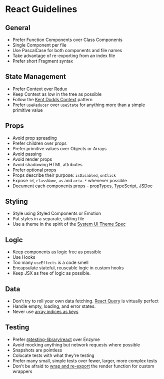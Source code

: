 # React Guidelines

## General

* Prefer Function Components over Class Components
* Single Component per file
* Use PascalCase for both components and file names
* Take advantage of re-exporting from an index file
* Prefer short Fragment syntax

## State Management

* Prefer Context over Redux
* Keep Context as low in the tree as possible
* Follow the [Kent Dodds Context](https://kentcdodds.com/blog/how-to-use-react-context-effectively/) pattern
* Prefer `useReducer` over `useState` for anything more than a simple primitive value

## Props

* Avoid prop spreading
* Prefer children over props
* Prefer primitive values over Objects or Arrays
* Avoid passing
* Avoid render props
* Avoid shadowing HTML attributes
* Prefer optional props
* Props describe their purpose: `isDisabled`, `onClick`
* Expose `id`, `className`, `as` and `aria-*` whenever possible
* Document each components props - propTypes, TypeScript, JSDoc

## Styling

* Style using Styled Components or Emotion
* Put styles in a separate, sibling file
* Use a theme in the spirit of the [System UI Theme Spec](https://system-ui.com/theme/)

## Logic

* Keep components as logic free as possible
* Use Hooks
* Too many `useEffects` is a code smell
* Encapsulate stateful, reuseable logic in custom hooks
* Keep JSX as free of logic as possible.

## Data

* Don't try to roll your own data fetching. [React Query](https://react-query.tanstack.com/) is virtually perfect
* Handle empty, loading, and error states.
* Never use [array indices as keys](https://reactjs.org/docs/lists-and-keys.html#keys)

## Testing

* Prefer [@testing-library/react](https://testing-library.com/docs/react-testing-library/intro) over Enzyme
* Avoid mocking anything but network requests where possible
* Snapshots are pointless
* Colocate tests with what they're testing
* Prefer many small, simple tests over fewer, larger, more complex tests
* Don't be afraid to [wrap and re-export](https://testing-library.com/docs/react-testing-library/setup/#custom-render) the render function for custom wrappers
